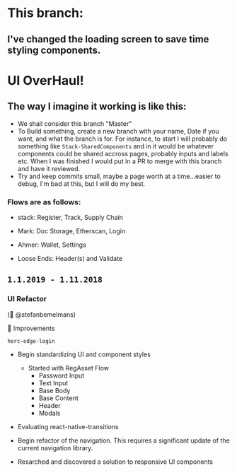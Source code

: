 #  This branch:

## I've changed the loading screen to save time styling components. 

#  UI OverHaul!

##  The way I imagine it working is like this:

*  We shall consider this branch "Master"
*  To Build something, create a new branch with your name, Date if you want, and what the branch is for. For instance, to start I will probably do something like ```Stack-SharedComponents``` and in it would be whatever components could be shared accross pages, probably inputs and labels etc. When I was finished I would put in a PR to merge with this branch and have it reviewed. 
*  Try and keep commits small, maybe a page worth at a time...easier to debug, I'm bad at this, but I will do my best.

###  Flows are as follows:

*  stack: Register, Track, Supply Chain
*  Mark: Doc Storage, Etherscan, Login
*  Ahmer:  Wallet, Settings

*  Loose Ends: Header(s) and Validate

## `1.1.2019 - 1.11.2018`
### UI Refactor
 (🎩 @stefanbemelmans)
  
🔨 Improvements

`herc-edge-login` 

*  Begin standardizing UI and component styles
    *  Started with RegAsset Flow
        *  Password Input
        *  Text Input
        *  Base Body
        *  Base Content
        *  Header
        *  Modals
*  Evaluating react-native-transitions 

*  Begin refactor of the navigation. This requires a significant update of the current navigation library.

*  Resarched and discovered a solution to responsive UI components
<!-- # [H]ERC Decentralized Application with Identity Powered by Https://Edge.App

![HERC Wallet](https://i.imgur.com/h0nwznp.png)


The Full Edge Wallet is:
- simple
- secure
- private
- decentralized
- multi-currency
- cross-platform
- mobile first
- open source
and can be built form source [here](https://github.com/EdgeApp)

HERC is:
- Supply Chain Orientated
- Functional to specific params
- React Native based with web3 functionality for audit
- Helping Eradicate Rackateering and Colussion by providing transparency, data integrity, and chain of custody throughout a supplychain
- Found on Mainnet at : 0x6251583e7d997df3604bc73b9779196e94a090ce
------------


This repo contains a basic app created by following the readme instructions at https://github.com/Airbitz/edge-login-ui/tree/develop/packages/edge-login-ui-rn

##### Min Requirements
- Node: Version 8.9.1
- yarn 1.2.3
- JDK 8.0

Disclaimer: These documents were written on April 21, 2018 from a MacOS running High Sierra. These instructions were not tested on other OS.

- Check your JDK version by running "java -version" in the terminal.
- Find all your JDK versions by running "/usr/libexec/java_home -V". If you have an incompatible one, you must delete the folder shown here.
- Check which node version by running "node -v"
- Check which yarn version by running "yarn -v"


## Getting Started

### Install nodejs (v 8.4+) and npm (v 5.3+)

    https://nodejs.org/en/download/

### Install React Native CLI
```
    npm install -g react-native-cli
```
### Checkout to master branch and install node_modules
```
    cd herc-edge-login
    git checkout master
    yarn
```
### Android NDK Setup

(MacOS) If the NDK is already installed from Android Studio, it should be in `/Users/[user]/Library/Android/sdk/ndk-bundle`.
If not, download and unzip the NDK from https://developer.android.com/ndk/index.html

Set `ANDROID_NDK_HOME` environment variable to the path of the NDK. ie
```
    export ANDROID_NDK_HOME=/Users/bob/Library/Android/sdk/ndk-bundle
 ```

### Run the app in debug mode

`react-native run-ios` or `react-native run-android`

----
### Running the Demo without Android Studio
Alternatively, you may simply clone the repository and enter 'react-native run-android' at the root directory. Make sure a genymotion emulator is running in the background. And make sure the emulator fits minimum requirements.

### Running the Demo with Android Studio
Tools you'll need: android studio SDK and genymotion.
1. In terminal, run `adb`. If it works, then you've got androids SDK on the right path. Otherwise, you gotta follow expo docs to install genymotion.
2. in the terminal, run 'exp'. If it works, then you've got expo. Other wise, you gotta `npm install -g exp.`
3. In the terminal, at project root, run 'yarn install' to install dependencies.
4. Open up Android studio
5. Do not load the root directory! Load from `herc-edge-login/android/app`. If it's the first time you are loading it, it should take Android studio like 5 minutes to build it.
6. Here is where you might run into some potential errors. The error messages are only sometimes helpful. If none of the following advice helps you, please reach out to me and we will debug it together!
  - Do you have all the support files? Go to preferences -> appearnce & behavior -> system settings -> android sdk -> click the tab 'SDK tools' in the middle. Scroll down to the bottom and make sure you have both Android Support Repository and Google Repository checked off.
  - Are the support files in the right directory? I ran into a problem where my support files were all in the wrong directory so I had to move them to the right one. Run the command 'find / -name runtime-1.0.0.pom' runtime-1.0.0.pom is a file in the support repository. If you have this file somewhere on your system, your other support files are near it, probably cached. I manually moved them with the command (mv) to the correct directory so that android studio will be able to find them. I found mine in ~/.gradle/caches/
  - Do you have the right Android SDK path? Go to preferences -> appearnce & behavior -> system settings -> android sdk. Copy the path next to 'Android SDK location'. It should look something like '/Users/georgedanforth/Library/Android/sdk' You will paste that path into your .bash_profile. Run the command 'nano ~/.bash_profile'. Type in :
  export ANDROID_NDK_HOME=/Users/georgedanforth/Library/Android/sdk/ndk-bundle
  export ANDROID_HOME=/Users/georgedanforth/Library/Android/sdk
  export PATH=/Users/georgedanforth/Library/Android/sdk/platform-tools:$PATH
  - Is your android over 6.0? Go to preferences -> appearnce & behavior -> system settings -> android sdk. I have android 8.1(oreo)
  *If none of these work, you might have to fiddle with the gradle file located under app/build.gradle*
7. To see if it will build, go to Build. Under build, click 'Clean Project', then click 'Rebuild Project'. If nothing happens, try clicking 'Make Project'.
8. If your build is successful, chances are in your favor that it will run in an emulator. You can use either the emulator built into android studio or genymotion. I got it running in genymotion.
9. If you are using genymotion, make sure it is running in the background. Your device must have APK over 23. If you are using an android studio emulator, please make sure you have already created it. I created a 'Nexus 6 -  API 25 - 7.1.0'
10. At the top of android studio, click the triangular "play" button. It should load up a window showing you all the devices it detects are running right now.
11. Select genymotion.
12. Swap over to the genymotion window. If you see a big red screen that says, '' Don't be alarmed, this is a good sign.
13. Go to your terminal window. CD into the root directory. In this case, it is herc-edge-login/. Enter the command: `react-native start`
14. Swap back over to the genymotion window.
15. You should see the app!

## Did you add new dependencies? You have to sync your gradle
- In android studio, you can sync your gradle files by going to file -> "sync project with gradle files"
- Alternatively, you may also sync your gradle files from the terminal. To do so, you have to be in the directory where you ./gradlew file lives. Run the command `./gradlew build`(or `./gradlew clean` if you need to clear your gradle files)

## Debugging
The debugger I have been using is the React Native Debugger. https://github.com/jhen0409/react-native-debugger
This repo has excellent install instructions.
### MacOS
```
`brew update && brew cask install react-native-debugger`
```
##### iOS Simulator
```
    ⌘ + d (command + d)
    Select "Debug JS Remotely"
```
### Windows / Linux

https://github.com/jhen0409/react-native-debugger/releases

###### GenyMotion Android Emulator
```
    ⌘ + m (command + m)
    Select "Debug JS Remotely"
```

## Missing License Errors
APK files require license agreements. If you get an error telling you to accept their agreements first, in your terminal run "$ANDROID_HOME/tools/bin/sdkmanager --licenses". You must accept all their agreements. You will now see your license files under ~/Library/Android/sdk/licenses.

### Contributing	

HERC protocol is an open source and community based project to which the core development team highly encourages fellow developers to build improvements and scale the future of the platform.  
To report bugs within the HERC smart contracts or unit tests, please create an issue in this repository. 

## HIPS
Parlimentary or Significant changes to HERC protocol's smart contracts, architecture, message format or functionality should be proposed in the 
[HERC Improvement Proposals (HIPS)](https://github.com/hercone/hips) repository. Follow the contribution guidelines provided therein :) 

### Coding Conventions
As we have found from other projects such as 0x and other Ethereum based platforms we use a custom set of [TSLint](https://palantir.github.io/tslint/) rules to enforce our coding conventions. 

In order to see style violation erros, install a tsliner for your text editor. e.g Atom's [atom-typescript](https://atom.io/packages/atom-typescript) -->
